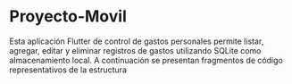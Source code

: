 # Proyecto-Movil
Esta aplicación Flutter de control de gastos personales permite listar, agregar, editar y eliminar registros de gastos utilizando SQLite como almacenamiento local. A continuación se presentan fragmentos de código representativos de la estructura
